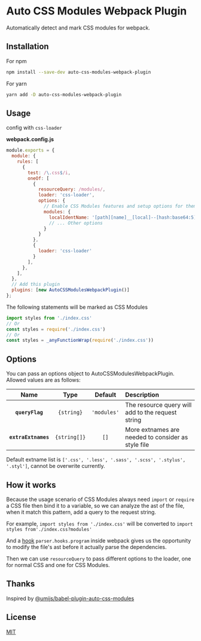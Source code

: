 # Auto CSS Modules Webpack Plugin

Automatically detect and mark CSS modules for webpack.

## Installation

For npm
```bash
npm install --save-dev auto-css-modules-webpack-plugin
```

For yarn
```bash
yarn add -D auto-css-modules-webpack-plugin
```

## Usage

config with `css-loader`

**webpack.config.js**

```javascript
module.exports = {
  module: {
    rules: [
      {
        test: /\.css$/i,
        oneOf: [
          {
            resourceQuery: /modules/,
            loader: 'css-loader',
            options: {
              // Enable CSS Modules features and setup options for them.
              modules: {
                localIdentName: '[path][name]__[local]--[hash:base64:5]',
                // ... Other options
              }
            }
          },
          {
            loader: 'css-loader'
          }
        ],
      },
    ],
  },
  // Add this plugin
  plugins: [new AutoCSSModulesWebpackPlugin()]
};
```

The following statements will be marked as CSS Modules

```js
import styles from './index.css'
// Or
const styles = require('./index.css')
// Or
const styles = _anyFunctionWrap(require('./index.css'))
```

## Options

You can pass an options object to AutoCSSModulesWebpackPlugin. Allowed values are as follows:

|        Name         |     Type     |   Default   | Description                                        |
| :-----------------: | :----------: | :---------: | :------------------------------------------------- |
|   **`queryFlag`**   |  `{string}`  | `'modules'` | The resource query will add to the request string  |
| **`extraExtnames`** | `{string[]}` |    `[]`     | More extnames are needed to consider as style file |

Default extname list is `['.css', '.less', '.sass', '.scss', '.stylus', '.styl']`, cannot be overwrite currently.

## How it works

Because the usage scenario of CSS Modules always need `import` or `require` a CSS file then bind it to a variable, so we can analyze the ast of the file, when it match this pattern, add a query to the request string.

For example, `import styles from './index.css'` will be converted to `import styles from'./index.css?modules'`

And a [hook](https://webpack.js.org/api/parser/#program) `parser.hooks.program` inside webpack gives us the opportunity to modify the file's ast before it actually parse the dependencies.

Then we can use `resourceQuery` to pass different options to the loader, one for normal CSS and one for CSS Modules.

## Thanks

Inspired by [@umijs/babel-plugin-auto-css-modules](https://www.npmjs.com/package/@umijs/babel-plugin-auto-css-modules)


## License

[MIT](./LICENSE)

